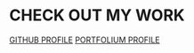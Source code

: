 # CHECK OUT MY WORK
[GITHUB PROFILE](https://github.com/petrinaxada)
[PORTFOLIUM PROFILE](https://portfolium.com/petrinaada)
